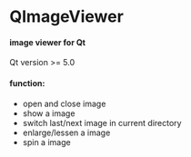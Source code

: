 # QImageViewer
#### image viewer for Qt  
Qt version >= 5.0  
  
#### function:
* open and close image
* show a image
* switch last/next image in current directory
* enlarge/lessen a image
* spin a image
